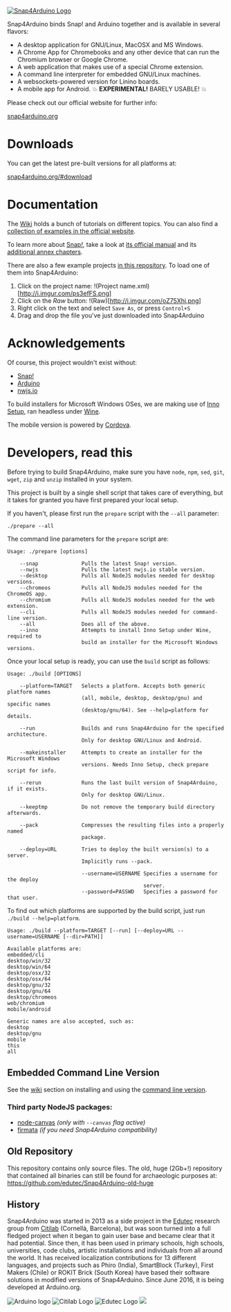 [![Snap4Arduino Logo](http://snap4arduino.org/img/logo.png)](http://snap4arduino.org)

Snap4Arduino binds Snap! and Arduino together and is available in several flavors:

* A desktop application for GNU/Linux, MacOSX and MS Windows.
* A Chrome App for Chromebooks and any other device that can run the Chromium browser or Google Chrome.
* A web application that makes use of a special Chrome extension.
* A command line interpreter for embedded GNU/Linux machines.
* A websockets-powered version for Linino boards.
* A mobile app for Android. :boom: **EXPERIMENTAL!** BARELY USABLE! :boom:

Please check out our official website for further info:

[snap4arduino.org](http://snap4arduino.org)

Downloads
=========

You can get the latest pre-built versions for all platforms at:

[snap4arduino.org/#download](http://snap4arduino.org/#download)

Documentation
=============

The [Wiki](https://github.com/bromagosa/Snap4Arduino/wiki) holds a bunch of tutorials on different topics. You can also find a [collection of examples in the official website](http://snap4arduino.org#examples).

To learn more about [Snap<i>!</i>](http://snap.berkeley.edu), take a look at [its official manual](http://snap.berkeley.edu/SnapManual.pdf) and its [additional annex chapters](http://snap.berkeley.edu/#activate).

There are also a few example projects [in this repository](https://github.com/bromagosa/Snap4Arduino/tree/master/examples). To load one of them into Snap4Arduino:

1. Click on the project name: !(Project name.xml)[http://i.imgur.com/ps3efFS.png]
2. Click on the _Raw_ button: !(Raw)[http://i.imgur.com/oZ75Xhj.png]
3. Right click on the text and select `Save As`, or press `Control+S`
4. Drag and drop the file you've just downloaded into Snap4Arduino

Acknowledgements
================

Of course, this project wouldn't exist without:

* [Snap!](http://snap.berkeley.edu)
* [Arduino](http://arduino.org)
* [nwjs.io](http://nwjs.io)

To build installers for Microsoft Windows OSes, we are making use of [Inno Setup](http://www.jrsoftware.org/isinfo.php), ran headless under [Wine](http://winehq.org).

The mobile version is powered by [Cordova](https://cordova.apache.org/).

Developers, read this
=====================
Before trying to build Snap4Arduino, make sure you have `node`, `npm`, `sed`, `git`, `wget`, `zip` and `unzip` installed in your system.

This project is built by a single shell script that takes care of everything, but it takes for granted you have first prepared your local setup.

If you haven't, please first run the ``prepare`` script with the ``--all`` parameter:

    ./prepare --all

The command line parameters for the ``prepare`` script are:

    Usage: ./prepare [options]

        --snap              Pulls the latest Snap! version.
        --nwjs              Pulls the latest nwjs.io stable version.
        --desktop           Pulls all NodeJS modules needed for desktop versions.
        --chromeos          Pulls all NodeJS modules needed for the ChromeOS app.
        --chromium          Pulls all NodeJS modules needed for the web extension.
        --cli               Pulls all NodeJS modules needed for command-line version.
        --all               Does all of the above.
        --inno              Attempts to install Inno Setup under Wine, required to
                            build an installer for the Microsoft Windows versions.

Once your local setup is ready, you can use the ``build`` script as follows:

    Usage: ./build [OPTIONS]

        --platform=TARGET   Selects a platform. Accepts both generic platform names
                            (all, mobile, desktop, desktop/gnu) and specific names
                            (desktop/gnu/64). See --help=platform for details.

        --run               Builds and runs Snap4Arduino for the specified architecture.
                            Only for desktop GNU/Linux and Android.

        --makeinstaller     Attempts to create an installer for the Microsoft Windows
                            versions. Needs Inno Setup, check prepare script for info.

        --rerun             Runs the last built version of Snap4Arduino, if it exists.
                            Only for desktop GNU/Linux.

        --keeptmp           Do not remove the temporary build directory afterwards.

        --pack              Compresses the resulting files into a properly named
                            package.

        --deploy=URL        Tries to deploy the built version(s) to a server.
                            Implicitly runs --pack.

                            --username=USERNAME Specifies a username for the deploy
                                                server.
                            --password=PASSWD   Specifies a password for that user.


To find out which platforms are supported by the build script, just run ``./build --help=platform``.

    Usage: ./build --platform=TARGET [--run] [--deploy=URL --username=USERNAME [--dir=PATH]]

    Available platforms are:
    embedded/cli
    desktop/win/32
    desktop/win/64
    desktop/osx/32
    desktop/osx/64
    desktop/gnu/32
    desktop/gnu/64
    desktop/chromeos
    web/chromium
    mobile/android

    Generic names are also accepted, such as:
    desktop
    desktop/gnu
    mobile
    this
    all

## Embedded Command Line Version

See the [wiki](https://github.com/bromagosa/Snap4Arduino/wiki) section on installing and using the [command line version](https://github.com/bromagosa/Snap4Arduino/wiki/Autonomy-via-CLI).

### Third party NodeJS packages:
* [node-canvas](https://github.com/Automattic/node-canvas) _(only with ``--canvas`` flag active)_
* [firmata](https://github.com/jgautier/firmata) _(if you need Snap4Arduino compatibility)_

## Old Repository

This repository contains only source files. The old, huge (2Gb+!) repository that contained all binaries can still be found for archaeologic purposes at: https://github.com/edutec/Snap4Arduino-old-huge

## History

Snap4Arduino was started in 2013 as a side project in the [Edutec](http://edutec.citilab.eu) research group from [Citilab](http://citilab.eu) (Cornellà, Barcelona), but was soon turned into a full fledged project when it began to gain user base and became clear that it had potential. Since then, it has been used in primary schools, high schools, universities, code clubs, artistic installations and individuals from all around the world. It has received localization contributions for 13 different languages, and projects such as Phiro (India), SmartBlock (Turkey), First Makers (Chile) or ROKIT Brick (South Korea) have based their software solutions in modified versions of Snap4Arduino. Since June 2016, it is being developed at Arduino.org.

![Arduino logo](http://www.arduino.org/images/arduino_official_Logo.png) ![Citilab Logo](http://s4a.cat/img/citilab.png) ![Edutec Logo](http://edutec.citilab.eu/img/edutec-tiny.gif) ![](http://edutec.citilab.eu/img/edutec-text-tiny.png)
